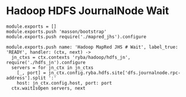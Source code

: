 
# Hadoop HDFS JournalNode Wait

    module.exports = []
    module.exports.push 'masson/bootstrap'
    module.exports.push require('./mapred_jhs').configure

    module.exports.push name: 'Hadoop MapRed JHS # Wait', label_true: 'READY', handler: (ctx, next) ->
      jn_ctxs = ctx.contexts 'ryba/hadoop/hdfs_jn', require('./hdfs_jn').configure
      servers = for jn_ctx in jn_ctxs
        [_, port] = jn_ctx.config.ryba.hdfs.site['dfs.journalnode.rpc-address'].split ':'
        host: jn_ctx.config.host, port: port
      ctx.waitIsOpen servers, next
